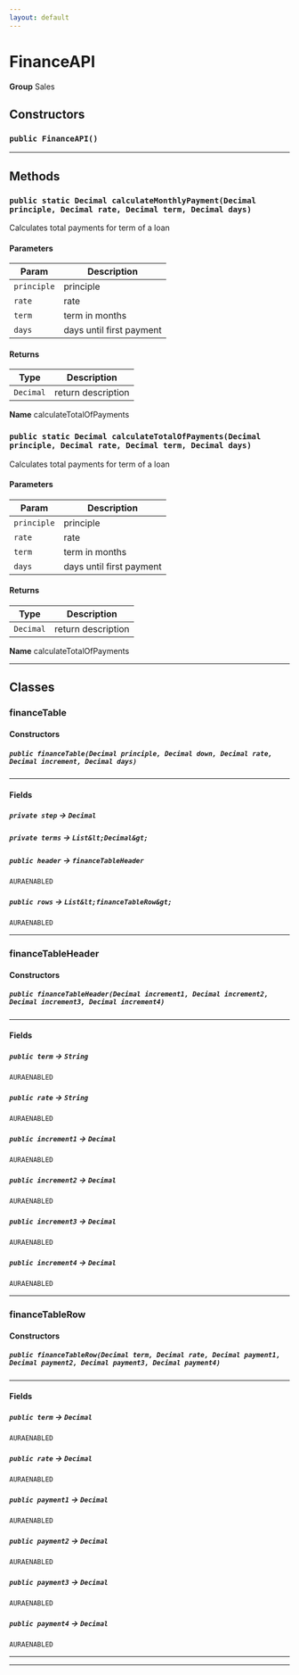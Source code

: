 ```yaml
---
layout: default
---
```

# FinanceAPI



**Group** Sales

## Constructors
### `public FinanceAPI()`
---
## Methods
### `public static Decimal calculateMonthlyPayment(Decimal principle, Decimal rate, Decimal term, Decimal days)`

Calculates total payments for term of a loan

#### Parameters

|Param|Description|
|---|---|
|`principle`|principle|
|`rate`|rate|
|`term`|term in months|
|`days`|days until first payment|

#### Returns

|Type|Description|
|---|---|
|`Decimal`|return description|


**Name** calculateTotalOfPayments

### `public static Decimal calculateTotalOfPayments(Decimal principle, Decimal rate, Decimal term, Decimal days)`

Calculates total payments for term of a loan

#### Parameters

|Param|Description|
|---|---|
|`principle`|principle|
|`rate`|rate|
|`term`|term in months|
|`days`|days until first payment|

#### Returns

|Type|Description|
|---|---|
|`Decimal`|return description|


**Name** calculateTotalOfPayments

---
## Classes
### financeTable
#### Constructors
##### `public financeTable(Decimal principle, Decimal down, Decimal rate, Decimal increment, Decimal days)`
---
#### Fields

##### `private step` → `Decimal`


##### `private terms` → `List&lt;Decimal&gt;`


##### `public header` → `financeTableHeader`

`AURAENABLED` 

##### `public rows` → `List&lt;financeTableRow&gt;`

`AURAENABLED` 

---

### financeTableHeader
#### Constructors
##### `public financeTableHeader(Decimal increment1, Decimal increment2, Decimal increment3, Decimal increment4)`
---
#### Fields

##### `public term` → `String`

`AURAENABLED` 

##### `public rate` → `String`

`AURAENABLED` 

##### `public increment1` → `Decimal`

`AURAENABLED` 

##### `public increment2` → `Decimal`

`AURAENABLED` 

##### `public increment3` → `Decimal`

`AURAENABLED` 

##### `public increment4` → `Decimal`

`AURAENABLED` 

---

### financeTableRow
#### Constructors
##### `public financeTableRow(Decimal term, Decimal rate, Decimal payment1, Decimal payment2, Decimal payment3, Decimal payment4)`
---
#### Fields

##### `public term` → `Decimal`

`AURAENABLED` 

##### `public rate` → `Decimal`

`AURAENABLED` 

##### `public payment1` → `Decimal`

`AURAENABLED` 

##### `public payment2` → `Decimal`

`AURAENABLED` 

##### `public payment3` → `Decimal`

`AURAENABLED` 

##### `public payment4` → `Decimal`

`AURAENABLED` 

---

---
